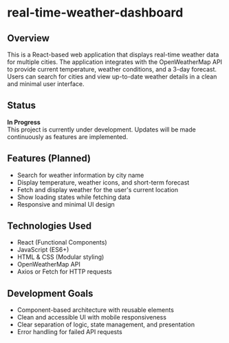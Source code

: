 # real-time-weather-dashboard

## Overview

This is a React-based web application that displays real-time weather data for multiple cities. The application integrates with the OpenWeatherMap API to provide current temperature, weather conditions, and a 3-day forecast. Users can search for cities and view up-to-date weather details in a clean and minimal user interface.

## Status

**In Progress**  
This project is currently under development. Updates will be made continuously as features are implemented.

## Features (Planned)

- Search for weather information by city name
- Display temperature, weather icons, and short-term forecast
- Fetch and display weather for the user's current location
- Show loading states while fetching data
- Responsive and minimal UI design

## Technologies Used

- React (Functional Components)
- JavaScript (ES6+)
- HTML & CSS (Modular styling)
- OpenWeatherMap API
- Axios or Fetch for HTTP requests

## Development Goals

- Component-based architecture with reusable elements
- Clean and accessible UI with mobile responsiveness
- Clear separation of logic, state management, and presentation
- Error handling for failed API requests
